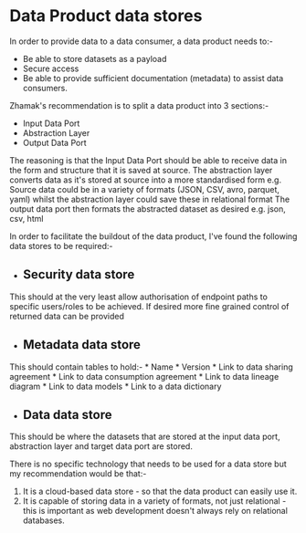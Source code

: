 # Data Product data stores
In order to provide data to a data consumer, a data product needs to:-
  * Be able to store datasets as a payload
  * Secure access
  * Be able to provide sufficient documentation (metadata) to assist data consumers.

Zhamak's recommendation is to split a data product into 3 sections:-
  * Input Data Port
  * Abstraction Layer
  * Output Data Port

The reasoning is that the Input Data Port should be able to receive data in the form and structure that it is saved at source. 
The abstraction layer converts data as it's stored at source into a more standardised form 
e.g. Source data could be in a variety of formats (JSON, CSV, avro, parquet, yaml) whilst the abstraction layer could save these in relational format
The output data port then formats the abstracted dataset as desired e.g. json, csv, html

In order to facilitate the buildout of the data product, I've found the following data stores to be required:-
  
  * ## Security data store
  This should at the very least allow authorisation of endpoint paths to specific users/roles to be achieved.
  If desired more fine grained control of returned data can be provided
  
  * ## Metadata data store
  This should contain tables to hold:-
     * Name
     * Version
     * Link to data sharing agreement
     * Link to data consumption agreement
     * Link to data lineage diagram
     * Link to data models
     * Link to a data dictionary
  
   * ## Data data store
   This should be where the datasets that are stored at the input data port, abstraction layer and target data port are stored.

There is no specific technology that needs to be used for a data store but my recommendation would be that:-
1. It is a cloud-based data store - so that the data product can easily use it.
2. It is capable of storing data in a variety of formats, not just relational - this is important as web development doesn't always rely on relational databases.
